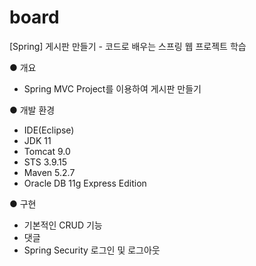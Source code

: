 # board
[Spring] 게시판 만들기 - 코드로 배우는 스프링 웹 프로젝트 학습

● 개요
 - Spring MVC Project를 이용하여 게시판 만들기
 
● 개발 환경
 - IDE(Eclipse)
 - JDK 11
 - Tomcat 9.0
 - STS 3.9.15
 - Maven 5.2.7
 - Oracle DB 11g Express Edition

● 구현
 - 기본적인 CRUD 기능
 - 댓글
 - Spring Security 로그인 및 로그아웃
